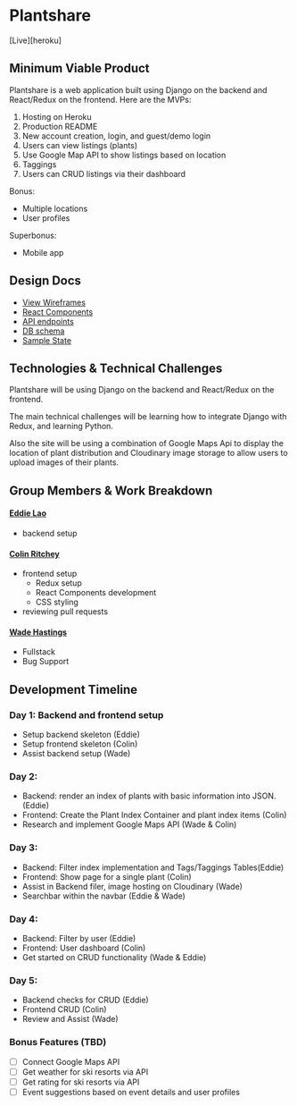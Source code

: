 # Plantshare

[Live][heroku]

## Minimum Viable Product
Plantshare is a web application built using Django on the backend
and React/Redux on the frontend. Here are the MVPs:

1. Hosting on Heroku
2. Production README
3. New account creation, login, and guest/demo login
4. Users can view listings (plants)
5. Use Google Map API to show listings based on location
6. Taggings
7. Users can CRUD listings via their dashboard

Bonus:
- Multiple locations
- User profiles

Superbonus:
- Mobile app

## Design Docs
* [View Wireframes][wireframes]
* [React Components][components]
* [API endpoints][api-endpoints]
* [DB schema][schema]
* [Sample State][sample-state]

[wireframes]: docs/wireframes
[components]: docs/component-hierarchy.md
[sample-state]: docs/sample-state.md
[api-endpoints]: docs/api-endpoints.md
[schema]: docs/schema.md

## Technologies & Technical Challenges

Plantshare will be using Django on the backend and React/Redux on the frontend.

The main technical challenges will be learning how to integrate Django with
Redux, and learning Python.

Also the site will be using a combination of Google Maps Api to display the
location of plant distribution and Cloudinary image storage to allow
users to upload images of their plants.

## Group Members & Work Breakdown

#### [Eddie Lao](https://github.com/eddielao)
  - backend setup

#### [Colin Ritchey](https://github.com/colinritchey)
  - frontend setup
    - Redux setup
    - React Components development
    - CSS styling
  - reviewing pull requests

#### [Wade Hastings](https://github.com/whasting)
  - Fullstack
  - Bug Support

## Development Timeline

### Day 1: Backend and frontend setup

- Setup backend skeleton (Eddie)
- Setup frontend skeleton (Colin)
- Assist backend setup (Wade)

### Day 2:

- Backend: render an index of plants with basic information into JSON. (Eddie)
- Frontend: Create the Plant Index Container and plant index items (Colin)
- Research and implement Google Maps API (Wade & Colin)

### Day 3:

- Backend: Filter index implementation and Tags/Taggings Tables(Eddie)
- Frontend: Show page for a single plant (Colin)
- Assist in Backend filer, image hosting on Cloudinary (Wade)
- Searchbar within the navbar (Eddie & Wade)

### Day 4:

- Backend: Filter by user (Eddie)
- Frontend: User dashboard (Colin)
- Get started on CRUD functionality (Wade & Eddie)

### Day 5:

- Backend checks for CRUD (Eddie)
- Frontend CRUD (Colin)
- Review and Assist (Wade)


### Bonus Features (TBD)

- [ ] Connect Google Maps API
- [ ] Get weather for ski resorts via API
- [ ] Get rating for ski resorts via API
- [ ] Event suggestions based on event details and user profiles
